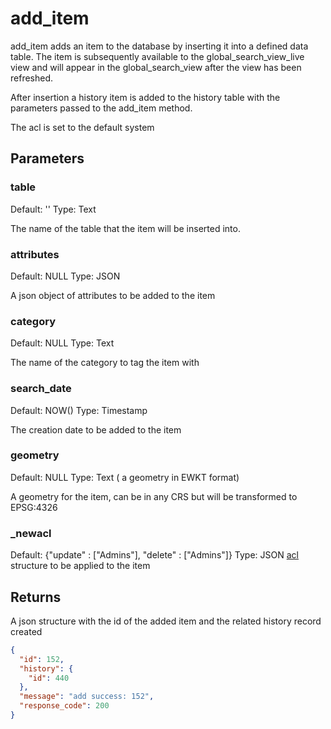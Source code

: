 # add_item

add_item adds an item to the database by inserting it into a defined data table. The item is subsequently available to the global_search_view_live view and will appear in the global_search_view after the view has been refreshed.

After insertion a history item is added to the history table with the parameters passed to the add_item method.

The acl is set to the default system 

## Parameters

### table

Default: ''
Type: Text

The name of the table that the item will be inserted into.

### attributes

Default: NULL
Type: JSON

A json object of attributes to be added to the item

### category

Default: NULL
Type: Text

The name of the category to tag the item with

### search_date

Default: NOW()
Type: Timestamp

The creation date to be added to the item

### geometry

Default: NULL
Type: Text ( a geometry in EWKT format)

A geometry for the item, can be in any CRS but will be transformed to EPSG:4326

### _newacl

Default: {"update" : ["Admins"], "delete" : ["Admins"]}
Type: JSON [acl](../acl.md) structure to be applied to the item

## Returns

A json structure with the id of the added item and the related history record created

```json
{
  "id": 152,
  "history": {
    "id": 440
  },
  "message": "add success: 152",
  "response_code": 200
}
```
